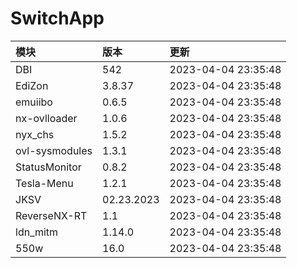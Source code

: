 # SwitchApp

|模块|版本|更新|
|:-|:-|:-|
|DBI|542|2023-04-04 23:35:48|
|EdiZon|3.8.37|2023-04-04 23:35:48|
|emuiibo|0.6.5|2023-04-04 23:35:48|
|nx-ovlloader|1.0.6|2023-04-04 23:35:48|
|nyx_chs|1.5.2|2023-04-04 23:35:48|
|ovl-sysmodules|1.3.1|2023-04-04 23:35:48|
|StatusMonitor|0.8.2|2023-04-04 23:35:48|
|Tesla-Menu|1.2.1|2023-04-04 23:35:48|
|JKSV|02.23.2023|2023-04-04 23:35:48|
|ReverseNX-RT|1.1|2023-04-04 23:35:48|
|ldn_mitm|1.14.0|2023-04-04 23:35:48|
|550w|16.0|2023-04-04 23:35:48|

